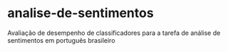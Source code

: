 # analise-de-sentimentos
Avaliação de desempenho de classificadores para a tarefa de análise de sentimentos em português brasileiro
